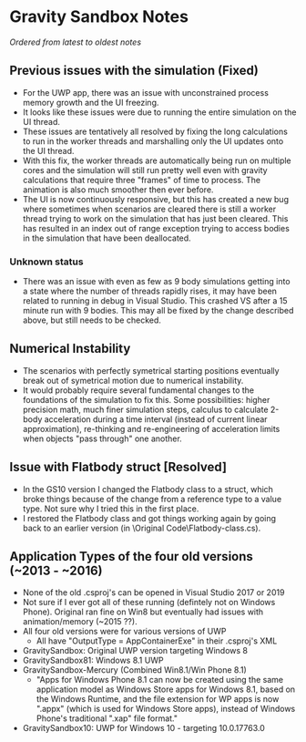 # Gravity Sandbox Notes
_Ordered from latest to oldest notes_

## Previous issues with the simulation (Fixed)
* For the UWP app, there was an issue with unconstrained process memory growth and the UI freezing.
* It looks like these issues were due to running the entire simulation on the UI thread.
* These issues are tentatively all resolved by fixing the long calculations to run in the worker threads and marshalling only the UI updates onto the UI thread.
* With this fix, the worker threads are automatically being run on multiple cores and the simulation will still run pretty well even with gravity calculations that require three "frames" of time to process. The animation is also much smoother then ever before.
* The UI is now continuously responsive, but this has created a new bug where sometimes when scenarios are cleared there is still a worker thread trying to work on the simulation that has just been cleared. This has resulted in an index out of range exception trying to access bodies in the simulation that have been deallocated.

### Unknown status
* There was an issue with even as few as 9 body simulations getting into a state where the number of threads rapidly rises, it may have been related to running in debug in Visual Studio. This crashed VS after a 15 minute run with 9 bodies. This may all be fixed by the change described above, but still needs to be checked.

## Numerical Instability
* The scenarios with perfectly symetrical starting positions eventually break out of symetrical motion due to numerical instability.
* It would probably require several fundamental changes to the foundations of the simulation to fix this. Some possibilities: higher precision math, much finer simulation steps, calculus to calculate 2-body acceleration during a time interval (instead of current linear approximation), re-thinking and re-engineering of acceleration limits when objects "pass through" one another.

## Issue with Flatbody struct [Resolved]
* In the GS10 version I changed the Flatbody class to a struct, which broke things because of the change from a reference type to a value type. Not sure why I tried this in the first place.
* I restored the Flatbody class and got things working again by going back to an earlier version (in \Original Code\Flatbody-class.cs).

## Application Types of the four old versions (~2013 - ~2016)
* None of the old .csproj's can be opened in Visual Studio 2017 or 2019
* Not sure if I ever got all of these running (defintely not on Windows Phone). Original ran fine on Win8 but eventually had issues with animation/memory (~2015 ??).
* All four old versions were for various versions of UWP
  * All have "OutputType = AppContainerExe" in their .csproj's XML
* GravitySandbox: Original UWP version targeting Windows 8
* GravitySandbox81: Windows 8.1 UWP
* GravitySandbox-Mercury (Combined Win8.1/Win Phone 8.1)
  * "Apps for Windows Phone 8.1 can now be created using the same application model as Windows Store apps for Windows 8.1, based on the Windows Runtime, and the file extension for WP apps is now ".appx" (which is used for Windows Store apps), instead of Windows Phone's traditional ".xap" file format."
* GravitySandbox10: UWP for Windows 10 - targeting 10.0.17763.0
